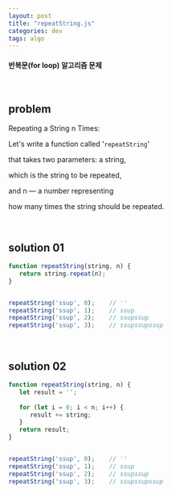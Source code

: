 ```yaml
---
layout: post
title: "repeatString.js"
categories: dev
tags: algo
---
```


#### 반복문(for loop) 알고리즘 문제

<br>

## problem

Repeating a String n Times:

Let's write a function called '`repeatString`'

that takes two parameters: a string,

which is the string to be repeated,

and n — a number representing

how many times the string should be repeated.

<br>

## solution 01

```javascript
function repeatString(string, n) {
   return string.repeat(n);
}


repeatString('ssup', 0);	// ''
repeatString('ssup', 1);	// ssup
repeatString('ssup', 2);	// ssupssup
repeatString('ssup', 3);	// ssupssupssup
```

<br>

## solution 02

```javascript
function repeatString(string, n) {
   let result = '';
   
   for (let i = 0; i < n; i++) {
      result += string;
   }
   return result;
}


repeatString('ssup', 0);	// ''
repeatString('ssup', 1);	// ssup
repeatString('ssup', 2);	// ssupssup
repeatString('ssup', 3);	// ssupssupssup
```

